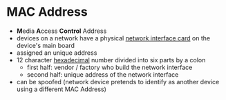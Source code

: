 # MAC Address
- **M**edia **A**ccess **Control** Address
- devices on a network have a physical [network interface card](../Hardware/Network-Interface-Card.md) on the device's main board
- assigned an unique address
- 12 character [hexadecimal](../Computer-Science-Basics/Number-Systems.md#Base%2016%20Hexadecimal) number divided into six parts by a colon
	- first half: vendor / factory who build the network interface
	- second half: unique address of the network interface
- can be spoofed (network device pretends to identify as another device using a different MAC Address)